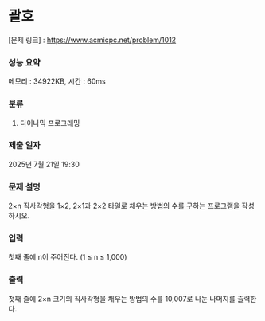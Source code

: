 # 괄호

[문제 링크] : https://www.acmicpc.net/problem/1012

### 성능 요약

메모리 : 34922KB, 시간 : 60ms

### 분류

1. 다이나믹 프로그래밍

### 제출 일자

2025년 7월 21일 19:30

### 문제 설명

<p>
2×n 직사각형을 1×2, 2×1과 2×2 타일로 채우는 방법의 수를 구하는 프로그램을 작성하시오.
</p>

### 입력

<p>
첫째 줄에 n이 주어진다. (1 ≤ n ≤ 1,000)
</p>

### 출력

<p>
첫째 줄에 2×n 크기의 직사각형을 채우는 방법의 수를 10,007로 나눈 나머지를 출력한다.
</p>